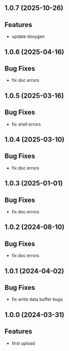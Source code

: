 ## 1.0.7 (2025-10-26)

## Features

- update doxygen

## 1.0.6 (2025-04-16)

## Bug Fixes

- fix doc errors

## 1.0.5 (2025-03-16)

## Bug Fixes

- fix shell errors

## 1.0.4 (2025-03-10)

## Bug Fixes

- fix doc errors

## 1.0.3 (2025-01-01)

## Bug Fixes

- fix doc errors

## 1.0.2 (2024-08-10)

## Bug Fixes

- fix doc errors

## 1.0.1 (2024-04-02)

## Bug  Fixes

- fix write data buffer bugs

## 1.0.0 (2024-03-31)

## Features

- first upload
